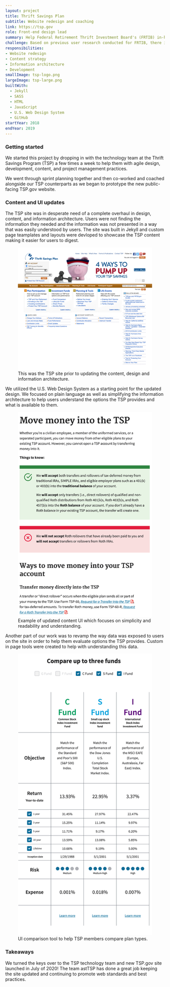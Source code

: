 ```yaml
---
layout: project
title: Thrift Savings Plan
subtitle: Website redesign and coaching
link: https://tsp.gov
role: Front-end design lead
summary: Help Federal Retirement Thrift Investment Board's (FRTIB) in-house team develop additional capabilities around user-centered design, research, content, and development, inclusive of agile project management
challenge: Based on previous user research conducted for FRTIB, there is a gap between how information is currently organized on TSP.gov and what users need from the site in order to make informed retirement decisions. FRTIB wants users to be able to easily find and understand the retirement services they offer, ensuring that users are taking full advantage of the retirement benefits being provided to them. Additionally, FRTIB believes that the site would reach more users if it was mobile-friendly.
responsibilities:
- Website redesign
- Content strategy
- Information architecture
- Development
smallImage: tsp-logo.png
largeImage: tsp-large.png
builtWith:
  - Jekyll
  - SASS
  - HTML
  - JavaScript
  - U.S. Web Design System
  - GitHub
startYear: 2018
endYear: 2019
---
```


### Getting started

We started this project by dropping in with the technology team at the Thrift Savings Program (TSP) a few times a week to help them with agile design, development, content, and project management practices. 

We went through sprint planning together and then co-worked and coached alongside our TSP counterparts as we began to prototype the new public-facing TSP.gov website. 

### Content and UI updates

The TSP site was in desperate need of a complete overhaul in design, content, and information architecture. Users were not finding the information they needed and the information was not presented in a way that was easily understood by users. The site was built in Jekyll and custom page teamplates and layouts were devloped to showcase the TSP content making it easier for users to digest. 

<figure>
<img src="/assets/images/projects/tsp-old.png"/>
<figcaption>This was the TSP site prior to updating the content, design and information architecture.</figcaption>
</figure>

We utilized the U.S. Web Design System as a starting point for the updated design. We focused on plain language as well as simplifying the information architecture to help users understand the options the TSP provides and what is available to them. 

<figure>
<img src="/assets/images/projects/tsp-move-money.png"/>
<figcaption>Example of updated content UI which focuses on simplicity and readability and understanding.</figcaption>
</figure>

Another part of our work was to revamp the way data was exposed to users on the site in order to help them evaluate options the TSP provides. Custom in page tools were created to help with understanding this data. 
 

<figure>
<img src="/assets/images/projects/tsp-compare-funds.png"/>
<figcaption>UI comparison tool to help TSP members compare plan types.</figcaption>
</figure>

### Takeaways

We turned the keys over to the TSP technology team and new TSP.gov site launched in July of 2020! The team astTSP has done a great job keeping the site updated and continuing to promote web standards and best practices. 
